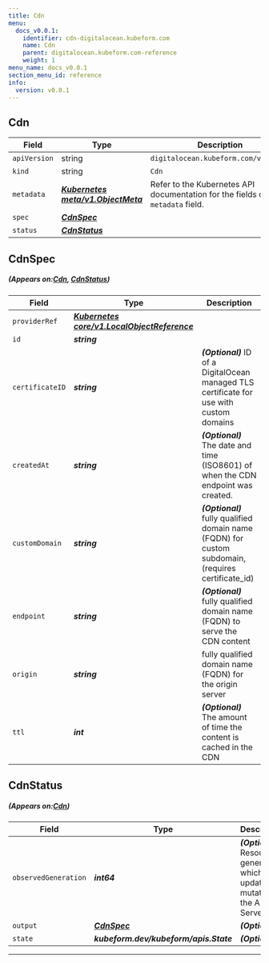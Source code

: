 ```yaml
---
title: Cdn
menu:
  docs_v0.0.1:
    identifier: cdn-digitalocean.kubeform.com
    name: Cdn
    parent: digitalocean.kubeform.com-reference
    weight: 1
menu_name: docs_v0.0.1
section_menu_id: reference
info:
  version: v0.0.1
---
```


## Cdn
| Field | Type | Description |
| ------ | ----- | ----------- |
| `apiVersion` | string | `digitalocean.kubeform.com/v1alpha1` |
|    `kind` | string | `Cdn` |
| `metadata` | ***[Kubernetes meta/v1.ObjectMeta](https://kubernetes.io/docs/reference/generated/kubernetes-api/v1.13/#objectmeta-v1-meta)***|Refer to the Kubernetes API documentation for the fields of the `metadata` field.|
| `spec` | ***[CdnSpec](#CdnSpec)***||
| `status` | ***[CdnStatus](#CdnStatus)***||
## CdnSpec
##### (Appears on:[Cdn](#Cdn), [CdnStatus](#CdnStatus))
| Field | Type | Description |
| ------ | ----- | ----------- |
| `providerRef` | ***[Kubernetes core/v1.LocalObjectReference](https://kubernetes.io/docs/reference/generated/kubernetes-api/v1.13/#localobjectreference-v1-core)***||
| `id` | ***string***||
| `certificateID` | ***string***| ***(Optional)*** ID of a DigitalOcean managed TLS certificate for use with custom domains|
| `createdAt` | ***string***| ***(Optional)*** The date and time (ISO8601) of when the CDN endpoint was created.|
| `customDomain` | ***string***| ***(Optional)*** fully qualified domain name (FQDN) for custom subdomain, (requires certificate_id)|
| `endpoint` | ***string***| ***(Optional)*** fully qualified domain name (FQDN) to serve the CDN content|
| `origin` | ***string***|fully qualified domain name (FQDN) for the origin server|
| `ttl` | ***int***| ***(Optional)*** The amount of time the content is cached in the CDN|
## CdnStatus
##### (Appears on:[Cdn](#Cdn))
| Field | Type | Description |
| ------ | ----- | ----------- |
| `observedGeneration` | ***int64***| ***(Optional)*** Resource generation, which is updated on mutation by the API Server.|
| `output` | ***[CdnSpec](#CdnSpec)***| ***(Optional)*** |
| `state` | ***kubeform.dev/kubeform/apis.State***| ***(Optional)*** |
---
